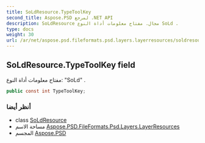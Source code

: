 ```yaml
---
title: SoLdResource.TypeToolKey
second_title: Aspose.PSD لمرجع .NET API
description: SoLdResource مجال. مفتاح معلومات أداة النوع SoLd .
type: docs
weight: 30
url: /ar/net/aspose.psd.fileformats.psd.layers.layerresources/soldresource/typetoolkey/
---
```

## SoLdResource.TypeToolKey field

مفتاح معلومات أداة النوع: "SoLd" .

```csharp
public const int TypeToolKey;
```

### أنظر أيضا

* class [SoLdResource](../)
* مساحة الاسم [Aspose.PSD.FileFormats.Psd.Layers.LayerResources](../../soldresource/)
* المجسم [Aspose.PSD](../../../)


